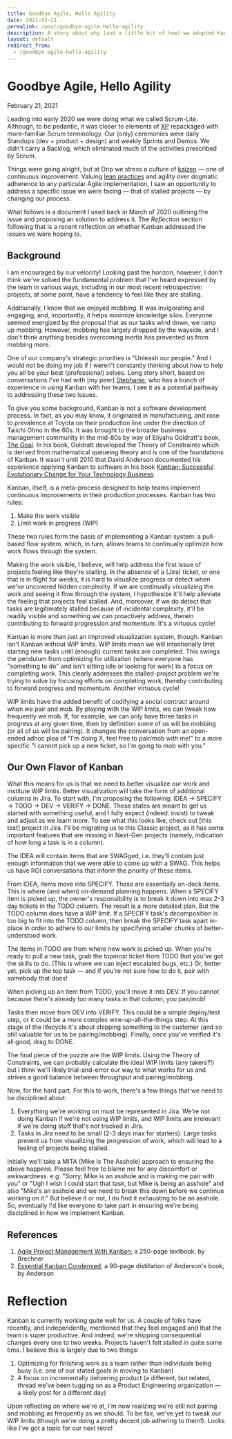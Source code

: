 ```yaml
---
title: Goodbye Agile, Hello Agility
date: 2021-02-21
permalink: /post/goodbye-agile-hello-agility
description: A story about why (and a little bit of how) we adopted Kanban.
layout: default
redirect_from:
  - /goodbye-agile-hello-agility
---
```


# Goodbye Agile, Hello Agility

February 21, 2021

Leading into early 2020 we were doing what we called Scrum-Lite. Although, to be pedantic, it was closer to elements of [XP](http://www.agile-process.org/) repackaged with more-familiar Scrum terminology. Our (only) ceremonies were daily Standups (dev + product + design) and weekly Sprints and Demos. We didn't carry a Backlog, which eliminated much of the activities prescribed by Scrum.

Things were going alright, but at Drip we stress a culture of [kaizen](https://en.wikipedia.org/wiki/Kaizen) &mdash; one of continuous improvement. Valuing [lean practices](https://en.wikipedia.org/wiki/Lean_software_development#Lean_software_practices) and agility over dogmatic adherence to any particular Agile implementation, I saw an opportunity to address a specific issue we were facing &mdash; that of stalled projects &mdash; by changing our process.

What follows is a document I used back in March of 2020 outlining the issue and proposing an solution to address it. The _Reflection_ section following that is a recent reflection on whether Kanban addressed the issues we were hoping to.

## Background

I am encouraged by our velocity! Looking past the horizon, however, I don't think we've solved the fundamental problem that I've heard expressed by the team in various ways, including in our most recent retrospective: projects, at some point, have a tendency to feel like they are stalling.

Additionally, I know that we enjoyed mobbing. It was invigorating and engaging, and, importantly, it helps minimize knowledge silos. Everyone seemed energized by the proposal that as our tasks wind down, we ramp up mobbing. However, mobbing has largely dropped by the wayside, and I don't think anything besides overcoming inertia has prevented us from mobbing more.

One of our company's strategic priorities is "Unleash our people." And I would not be doing my job if I weren't constantly thinking about how to help you all be your best (professional) selves. Long story short, based on conversations I've had with [my peer] [Stephanie](https://www.linkedin.com/in/stephanie-simons-she-her-92444ab2/), who has a bunch of experience in using Kanban with her teams, I see it as a potential pathway to addressing these two issues.

To give you some background, Kanban is not a software development process. In fact, as you may know, it originated in manufacturing, and rose to prevalence at Toyota on their production line under the direction of Taiichi Ohno in the 60s. It was brought to the broader business management community in the mid-80s by way of Eliyahu Goldratt's book, [The Goal](https://www.tocinstitute.org/the-goal-summary.html). In his book, Goldratt developed the Theory of Constraints which is derived from mathematical queueing theory and is one of the foundations of Kanban. It wasn't until 2010 that David Anderson documented his experience applying Kanban to software in his book [Kanban: Successful Evolutionary Change for Your Technology Business](https://shop.leankanban.com/products/kanban-successful-evolutionary-change-for-your-technology-business).

Kanban, itself, is a meta-process designed to help teams implement continuous improvements in their production processes. Kanban has two rules:

1. Make the work visible
2. Limit work in progress (WIP)

These two rules form the basis of implementing a Kanban system: a pull-based flow system, which, in turn, allows teams to continually optimize how work flows through the system.

Making the work visible, I believe, will help address the first issue of projects feeling like they're stalling. In the absence of a (Jira) ticket, or one that is in flight for weeks, it is hard to visualize progress or detect when we've uncovered hidden complexity. If we are continually visualizing the work and seeing it flow through the system, I hypothesize it'll help alleviate the feeling that projects feel stalled. And, moreover, if we do detect that tasks are legitimately stalled because of incidental complexity, it'll be readily visible and something we can proactively address, therein contributing to forward progression and momentum. It's a virtuous cycle!

Kanban is more than just an improved visualization system, though. Kanban isn't Kanban without WIP limits. WIP limits mean we will intentionally limit starting new tasks until (enough) current tasks are completed. This swings the pendulum from optimizing for utilization (where everyone has "something to do" and isn't sitting idle or looking for work) to a focus on completing work. This clearly addresses the stalled-project problem we're trying to solve by focusing efforts on completing work, thereby contributing to forward progress and momentum. Another virtuous cycle!

WIP limits have the added benefit of codifying a social contract around when we pair and mob. By playing with the WIP limits, we can tweak how frequently we mob. If, for example, we can only have three tasks in progress at any given time, then by definition some of us will be mobbing (or all of us will be pairing). It changes the conversation from an open-ended adhoc plea of "I'm doing X, feel free to pair/mob with me!" to a more specific "I cannot pick up a new ticket, so I'm going to mob with you."

## Our Own Flavor of Kanban

What this means for us is that we need to better visualize our work and institute WIP limits. Better visualization will take the form of additional columns in Jira. To start with, I'm proposing the following: IDEA &rarr; SPECIFY &rarr; TODO &rarr; DEV &rarr; VERIFY &rarr; DONE. These states are meant to get us started with something useful, and I fully expect (indeed: insist) to tweak and adjust as we learn more. To see what this looks like, check out [this test] project in Jira. I'll be migrating us to this Classic project, as it has some important features that are missing in Next-Gen projects (namely, indication of how long a task is in a column).

The IDEA will contain items that are SWAGged, i.e. they'll contain just enough information that we were able to come up with a SWAG. This helps us have ROI conversations that inform the priority of these items.

From IDEA, items move into SPECIFY. These are essentially on-deck items. This is where (and when) on-demand planning happens. When a SPECIFY item is picked up, the owner's responsibility is to break it down into max 2-3 day tickets in the TODO column. The result is a more detailed plan. But the TODO column does have a WIP limit. If a SPECIFY task's decomposition is too big to fit into the TODO column, then break the SPECIFY task apart in-place in order to adhere to our limits by specifying smaller chunks of better-understood work.

The items in TODO are from where new work is picked up. When you're ready to pull a new task, grab the topmost ticket from TODO that you've got the skills to do. (This is where we can inject escalated bugs, etc.) Or, better yet, pick up the top task — and if you're not sure how to do it, pair with somebody that does!

When picking up an item from TODO, you'll move it into DEV. If you cannot because there's already too many tasks in that column, you pair/mob!

Tasks then move from DEV into VERIFY. This could be a simple deploy/test step, or it could be a more complex wire-up-all-the-things step. At this stage of the lifecycle it's about shipping something to the customer (and so still valuable for us to be pairing/mobbing). Finally, once you've verified it's all good, drag to DONE.

The final piece of the puzzle are the WIP limits. Using the Theory of Constraints, we can probably calculate the ideal WIP limits (any takers?!) but I think we'll likely trial-and-error our way to what works for us and strikes a good balance between throughput and pairing/mobbing.

Now, for the hard part. For this to work, there's a few things that we need to be disciplined about:

1. Everything we're working on must be represented in Jira. We're not doing Kanban if we're not using WIP limits, and WIP limits are irrelevant if we're doing stuff that's not tracked in Jira.
2. Tasks in Jira need to be small (2-3 days max for starters). Large tasks prevent us from visualizing the progression of work, which will lead to a feeling of projects being stalled.

Initially we'll take a MITA (Mike Is The Asshole) approach to ensuring the above happens. Please feel free to blame me for any discomfort or awkwardness. e.g. "Sorry, Mike is an asshole and is making me pair with you" or "Ugh I wish I could start that task, but Mike is being an asshole" and also "Mike's an asshole and we need to break this down before we continue working on it." But believe it or not, I do find it exhausting to be an asshole. So, eventually I'd like everyone to take part in ensuring we're being disciplined in how we implement Kanban.

## References

1. [Agile Project Management With Kanban](https://www.microsoftpressstore.com/store/agile-project-management-with-kanban-9780735698956); a 250-page textbook, by Brechner
2. [Essential Kanban Condensed](https://resources.kanban.university/guide/); a 90-page distillation of Anderson's book, by Anderson

# Reflection

Kanban is currently working quite well for us. A couple of folks have recently, and independently, mentioned that they feel engaged and that the team is super productive. And indeed, we're shipping consequential changes every one to two weeks. Projects haven't felt stalled in quite some time. I believe this is largely due to two things:

1. Optimizing for finishing work as a team rather than individuals being busy (i.e. one of our stated goals in moving to Kanban)
2. A focus on incrementally delivering product (a different, but related, thread we've been tugging on as a Product Engineering organization &mdash; a likely post for a different day)

Upon reflecting on where we're at, I'm now realizing we're still not pairing and mobbing as frequently as we should. To be fair, we've yet to tweak our WIP limits (though we're doing a pretty decent job adhering to them!). Looks like I've got a topic for our next retro!
